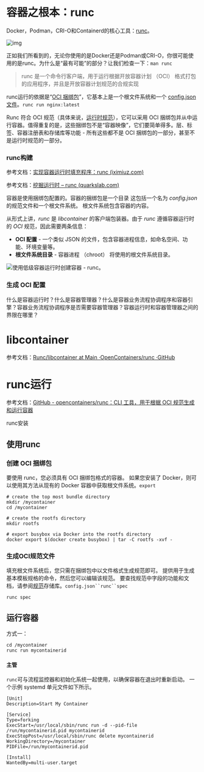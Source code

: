 # 容器之根本：runc

Docker，Podman，CRI-O和Containerd的核心工具：[runc](https://github.com/opencontainers/runc)。

![img](https://fjclub.s3-eu-west-1.amazonaws.com/blog_images/user.png)



正如我们所看到的，无论你使用的是Docker还是Podman或CRI-O，你很可能使用的是runc。为什么是“最有可能”的部分？让我们检查一下：`man runc`

> runc 是一个命令行客户端，用于运行根据开放容器计划 （OCI） 格式打包的应用程序，并且是开放容器计划规范的合规实现

runc运行的依据是“[OCI 捆绑包](https://github.com/opencontainers/runtime-spec/blob/master/bundle.md)”，它基本上是一个根文件系统和一个 [config.json 文件](https://github.com/opencontainers/runtime-spec/blob/master/config.md)。`runc run nginx:latest`

Runc 符合 OCI 规范（具体来说，[运行时规范](https://github.com/opencontainers/runtime-spec)），它可以采用 OCI 捆绑包并从中运行容器。值得重复的是，这些捆绑包不是“容器映像”，它们要简单得多。层、标签、容器注册表和存储库等功能 - 所有这些都不是 OCI 捆绑包的一部分，甚至不是运行时规范的一部分。



### runc构建

参考文档：[实现容器运行时填充程序：runc (iximiuz.com)](https://iximiuz.com/en/posts/implementing-container-runtime-shim/)

参考文档：[挖掘运行时 – runc (quarkslab.com)](https://blog.quarkslab.com/digging-into-runtimes-runc.html)

容器是使用捆绑包配置的。容器的捆绑包是一个目录 这包括一个名为 *config.json* 的规范文件和一个根文件系统。 根文件系统包含容器的内容。

从形式上讲，*runc* 是 *libcontainer* 的客户端包装器。由于 *runc* 遵循容器运行时的 *OCI* 规范，因此需要两条信息：

- **OCI 配置** - 一个类似 JSON 的文件，包含容器进程信息，如命名空间、功能、环境变量等。
- **根文件系统目录** - 容器进程 （chroot） 将使用的根文件系统目录。

![使用低级容器运行时创建容器 - runc。](https://iximiuz.com/implementing-container-runtime-shim/runc-workflow-2000-opt.png)

### 生成 OCI 配置



什么是容器运行时？什么是容器管理器？什么是容器业务流程协调程序和容器引擎？容器业务流程协调程序是否需要容器管理器？容器运行时和容器管理器之间的界限在哪里？

# libcontainer

参考文档：[Runc/libcontainer at Main ·OpenContainers/runc ·GitHub](https://github.com/opencontainers/runc/tree/main/libcontainer)



# runc运行

参考文档：[GitHub - opencontainers/runc：CLI 工具，用于根据 OCI 规范生成和运行容器](https://github.com/opencontainers/runc)



runc安装

## 使用runc

### 创建 OCI 捆绑包

要使用 runc，您必须具有 OCI 捆绑包格式的容器。 如果您安装了 Docker，则可以使用其方法从现有的 Docker 容器中获取根文件系统。`export`

```
# create the top most bundle directory
mkdir /mycontainer
cd /mycontainer

# create the rootfs directory
mkdir rootfs

# export busybox via Docker into the rootfs directory
docker export $(docker create busybox) | tar -C rootfs -xvf -
```

### 生成OCI规范文件

填充根文件系统后，您只需在捆绑包中以文件格式生成规范即可。 提供用于生成基本模板规格的命令，然后您可以编辑该规范。 要查找规范中字段的功能和文档，请参阅[规范](https://github.com/opencontainers/runtime-spec)存储库。`config.json``runc``spec`

```
runc spec
```



## 运行容器

方式一：

```shell
cd /mycontainer
runc run mycontainerid
```







#### 主管

`runc`可与流程监控器和初始化系统一起使用，以确保容器在退出时重新启动。 一个示例 systemd 单元文件如下所示。

```shell
[Unit]
Description=Start My Container

[Service]
Type=forking
ExecStart=/usr/local/sbin/runc run -d --pid-file /run/mycontainerid.pid mycontainerid
ExecStopPost=/usr/local/sbin/runc delete mycontainerid
WorkingDirectory=/mycontainer
PIDFile=/run/mycontainerid.pid

[Install]
WantedBy=multi-user.target
```



